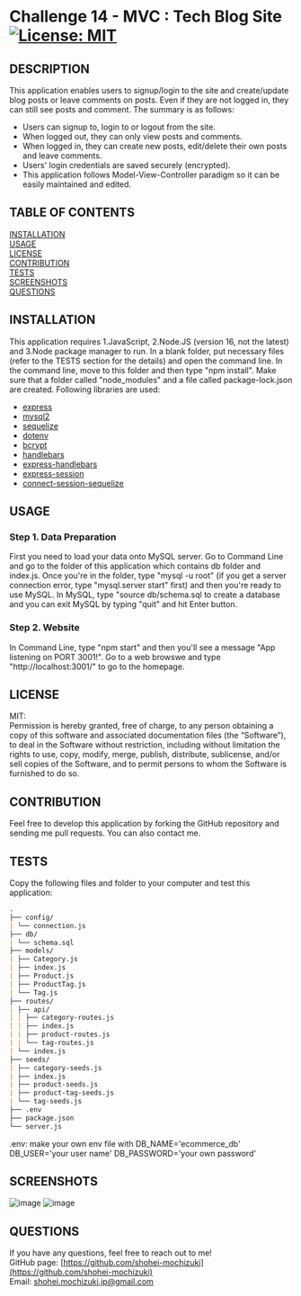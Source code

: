 # Challenge 14 - MVC : Tech Blog Site[![License: MIT](https://img.shields.io/badge/License-MIT-yellow.svg)](https://opensource.org/licenses/MIT)

## DESCRIPTION

This application enables users to signup/login to the site and create/update blog posts or leave comments on posts. Even if they are not logged in, they can still see posts and comment. The summary is as follows:

- Users can signup to, login to or logout from the site.
- When logged out, they can only view posts and comments.
- When logged in, they can create new posts, edit/delete their own posts and leave comments.
- Users' login credentials are saved securely (encrypted).
- This application follows Model-View-Controller paradigm so it can be easily maintained and edited.

## TABLE OF CONTENTS

[INSTALLATION](#installation)<br>
[USAGE](#usage)<br>
[LICENSE](#license)<br>
[CONTRIBUTION](#contribution)<br>
[TESTS](#tests)<br>
[SCREENSHOTS](#screenshots)<br>
[QUESTIONS](#questions)

## INSTALLATION

This application requires 1.JavaScript, 2.Node.JS (version 16, not the latest) and 3.Node package manager to run. In a blank folder, put necessary files (refer to the TESTS section for the details) and open the command line. In the command line, move to this folder and then type "npm install". Make sure that a folder called "node_modules" and a file called package-lock.json are created. Following libraries are used:

- [express](https://www.npmjs.com/package/express)
- [mysql2](https://www.npmjs.com/package/mysql2)
- [sequelize](https://www.npmjs.com/package/sequelize)
- [dotenv](https://www.npmjs.com/package/dotenv)
- [bcrypt](https://www.npmjs.com/package/bcrypt)
- [handlebars](https://www.npmjs.com/package/handlebars)
- [express-handlebars](https://www.npmjs.com/package/express-handlebars)
- [express-session](https://www.npmjs.com/package/express-session)
- [connect-session-sequelize](https://www.npmjs.com/package/connect-session-sequelize)

## USAGE

### Step 1. Data Preparation

First you need to load your data onto MySQL server. Go to Command Line and go to the folder of this application which contains db folder and index.js. Once you're in the folder, type "mysql -u root" (if you get a server connection error, type "mysql.server start" first) and then you're ready to use MySQL. In MySQL, type "source db/schema.sql to create a database and you can exit MySQL by typing "quit" and hit Enter button.

### Step 2. Website

In Command Line, type "npm start" and then you'll see a message "App listening on PORT 3001!". Go to a web browswe and type "http://localhost:3001/" to go to the homepage.

## LICENSE

MIT:<br>
Permission is hereby granted, free of charge, to any person obtaining a copy of this
software and associated documentation files (the “Software”), to deal in the Software
without restriction, including without limitation the rights to use, copy, modify,
merge, publish, distribute, sublicense, and/or sell copies of the Software, and to
permit persons to whom the Software is furnished to do so.

## CONTRIBUTION

Feel free to develop this application by forking the GitHub repository and sending me pull requests. You can also contact me.

## TESTS

Copy the following files and folder to your computer and test this application:

```md
.
├── config/
| └── connection.js
├── db/
| └── schema.sql
├── models/
| ├── Category.js
| ├── index.js
| ├── Product.js
| ├── ProductTag.js
| └── Tag.js
├── routes/
| ├── api/
| | ├── category-routes.js
| | ├── index.js
| | ├── product-routes.js
| | └── tag-routes.js
| └── index.js
├── seeds/
| ├── category-seeds.js
| ├── index.js
| ├── product-seeds.js
| ├── product-tag-seeds.js
| └── tag-seeds.js
├── .env  
├── package.json  
└── server.js
```

.env: make your own env file with DB_NAME='ecommerce_db' DB_USER='your user name' DB_PASSWORD='your own password'

## SCREENSHOTS

![image](https://user-images.githubusercontent.com/121307266/221103637-520c1d98-bf62-470f-8519-6a8afabad9a4.png)
![image](https://user-images.githubusercontent.com/121307266/221103743-a7625722-9151-45ef-9770-3d6dcf517032.png)

## QUESTIONS

If you have any questions, feel free to reach out to me!<br>
GitHub page: [https://github.com/shohei-mochizuki](https://github.com/shohei-mochizuki)<br>
Email: [shohei.mochizuki.jp@gmail.com](mailto:shohei.mochizuki.jp@gmail.com)
